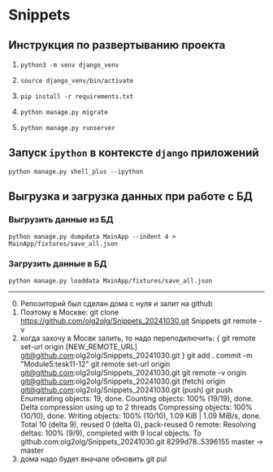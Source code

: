 # Snippets

## Инструкция по развертыванию проекта
1. `python3 -m venv django_venv`

2. `source django_venv/bin/activate`

3. `pip install -r requirements.txt`

4. `python manage.py migrate`

5. `python manage.py runserver`


## Запуск `ipython` в контексте `django` приложений
```
python manage.py shell_plus --ipython
```

## Выгрузка и загрузка данных при работе с БД
### Выгрузить данные из БД
```
python manage.py dumpdata MainApp --indent 4 > MainApp/fixtures/save_all.json
```
### Загрузить данные в БД
```
python manage.py loaddata MainApp/fixtures/save_all.json
```
----------------------------------------------------------------------------
0) Репозиторий был сделан дома с нуля и залит на github
1) Поэтому в Москве:
    git clone https://github.com/olg2olg/Snippets_20241030.git Snippets
    git remote -v 
2) когда захочу в Мосвк залить, то надо переподключить: 
    { git remote set-url origin [NEW_REMOTE_URL]
      git@github.com:olg2olg/Snippets_20241030.git }
    git add .
    commit -m "Module5:tesk11-12"
    git remote set-url origin git@github.com:olg2olg/Snippets_20241030.git
    git remote -v
        origin	git@github.com:olg2olg/Snippets_20241030.git (fetch)
        origin	git@github.com:olg2olg/Snippets_20241030.git (push)
    git push
        Enumerating objects: 19, done.
        Counting objects: 100% (19/19), done.
        Delta compression using up to 2 threads
        Compressing objects: 100% (10/10), done.
        Writing objects: 100% (10/10), 1.09 KiB | 1.09 MiB/s, done.
        Total 10 (delta 9), reused 0 (delta 0), pack-reused 0
        remote: Resolving deltas: 100% (9/9), completed with 9 local objects.
        To github.com:olg2olg/Snippets_20241030.git
        8299d78..5396155  master -> master
3) дома надо будет вначале обновить
    git pul


